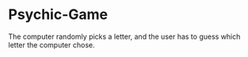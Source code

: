 # Psychic-Game
The computer randomly picks a letter, and the user has to guess which letter the computer chose.
